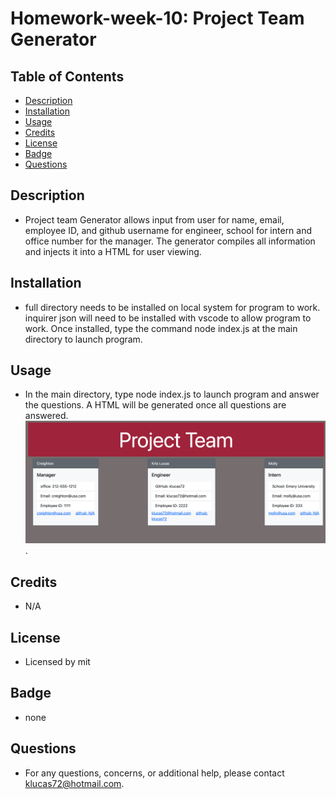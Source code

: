 # Homework-week-10: Project Team Generator
    
## Table of Contents
* [Description](#description) 
* [Installation](#installation)
* [Usage](#usage)
* [Credits](#credits)
* [License](#license)
* [Badge](#badge)
* [Questions](#questions)
    
## Description
* Project team Generator allows input from user for name, email, employee ID, and github username for engineer, school for intern and office number for the manager.  The generator compiles all information and injects it into a HTML for user viewing.
    
## Installation
* full directory needs to be installed on local system for program to work. inquirer json will need to be installed with vscode to allow program to work. Once installed, type the command node index.js at the main directory to launch program.
    
## Usage
* In the main directory, type node index.js to launch program and answer the questions.  A HTML will be generated once all questions are answered.  
![Example](./example.png "Example of project team compiled").
    
## Credits
* N/A
    
## License
* Licensed by mit
    
## Badge
* none
    
## Questions
* For any questions, concerns, or additional help, please contact klucas72@hotmail.com.

